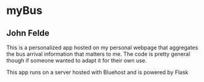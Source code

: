 # myBus
## John Felde

This is a personalized app hosted on my personal webpage that aggregates the bus arrival information that matters to me. The code is pretty general though if someone wanted to adapt it for their own use.

This app runs on a server hosted with Bluehost and is powered by Flask